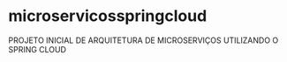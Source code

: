 # microservicosspringcloud

PROJETO INICIAL DE ARQUITETURA DE MICROSERVIÇOS UTILIZANDO O SPRING CLOUD
